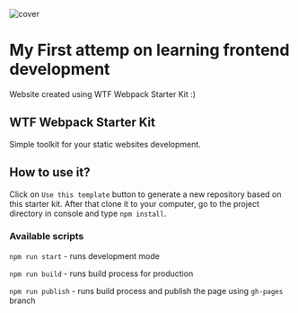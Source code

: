 ![cover]([https://img.freepik.com/free-vector/programmer-concept-illustration_114360-2284.jpg?w=826&t=st=1663867956~exp=1663868556~hmac=0a0f66f8d18d7175cd510c45c5cdff7be9efa0193bc3632ae778c2bc052cef51])

# My First attemp on learning frontend development 

Website created using WTF Webpack Starter Kit :)

## WTF Webpack Starter Kit 

Simple toolkit for your static websites development.

## How to use it?

Click on `Use this template` button to generate a new repository based on this starter kit. After that clone it to your computer, go to the project directory in console and type `npm install`.

### Available scripts

`npm run start` - runs development mode

`npm run build` - runs build process for production

`npm run publish` - runs build process and publish the page using `gh-pages` branch

